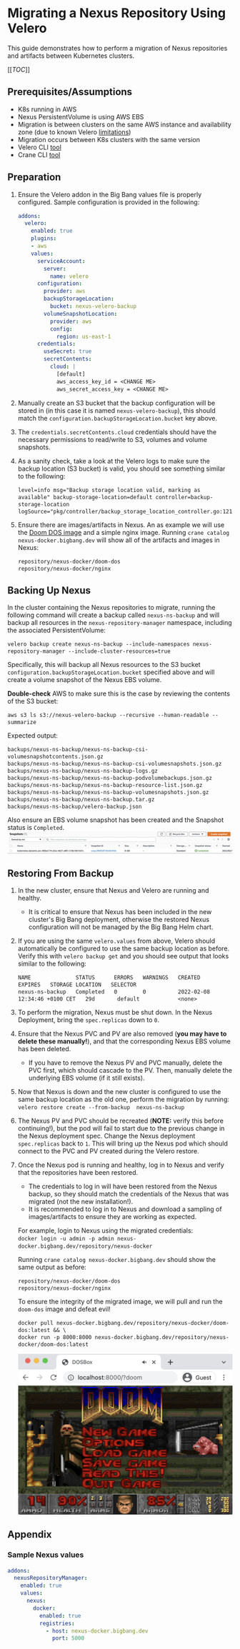 # Migrating a Nexus Repository Using Velero

This guide demonstrates how to perform a migration of Nexus repositories and artifacts between Kubernetes clusters.

[[_TOC_]]

## Prerequisites/Assumptions

* K8s running in AWS
* Nexus PersistentVolume is using AWS EBS
* Migration is between clusters on the same AWS instance and availability zone (due to known Velero [limitations](https://velero.io/docs/v1.6/locations/#limitations--caveats))
* Migration occurs between K8s clusters with the same version
* Velero CLI [tool](https://github.com/vmware-tanzu/velero/releases)
* Crane CLI [tool](https://github.com/google/go-containerregistry)

## Preparation

1. Ensure the Velero addon in the Big Bang values file is properly configured. Sample configuration is provided in the following:

    ```yaml
    addons:
      velero:
        enabled: true
        plugins:
        - aws
        values:
          serviceAccount:
            server:
              name: velero
          configuration:
            provider: aws
            backupStorageLocation:
              bucket: nexus-velero-backup
            volumeSnapshotLocation:
              provider: aws
              config:
                region: us-east-1
          credentials:
            useSecret: true
            secretContents:
              cloud: |
                [default]
                aws_access_key_id = <CHANGE ME>
                aws_secret_access_key = <CHANGE ME>
    ```

1. Manually create an S3 bucket that the backup configuration will be stored in (in this case it is named `nexus-velero-backup`), this should match the `configuration.backupStorageLocation.bucket` key above.
1. The `credentials.secretContents.cloud` credentials should have the necessary permissions to read/write to S3, volumes and volume snapshots.
1. As a sanity check, take a look at the Velero logs to make sure the backup location (S3 bucket) is valid, you should see something similar to the following:

    ```plaintext
    level=info msg="Backup storage location valid, marking as available" backup-storage-location=default controller=backup-storage-location logSource="pkg/controller/backup_storage_location_controller.go:121"
    ```

1. Ensure there are images/artifacts in Nexus. An as example we will use the [Doom DOS image](https://earthly.dev/blog/dos-gaming-in-docker/) and a simple nginx image. Running `crane catalog nexus-docker.bigbang.dev` will show all of the artifacts and images in Nexus:  

    ```console
    repository/nexus-docker/doom-dos
    repository/nexus-docker/nginx
    ```

## Backing Up Nexus

In the cluster containing the Nexus repositories to migrate, running the following command will create a backup called `nexus-ns-backup` and will backup all resources in the `nexus-repository-manager` namespace, including the associated PersistentVolume:

```shell
velero backup create nexus-ns-backup --include-namespaces nexus-repository-manager --include-cluster-resources=true
```

Specifically, this will backup all Nexus resources to the S3 bucket `configuration.backupStorageLocation.bucket` specified above and will create a volume snapshot of the Nexus EBS volume.

 **Double-check** AWS to make sure this is the case by reviewing the contents of the S3 bucket:

 ```shell
 aws s3 ls s3://nexus-velero-backup --recursive --human-readable --summarize
 ```

Expected output:  

```console
backups/nexus-ns-backup/nexus-ns-backup-csi-volumesnapshotcontents.json.gz
backups/nexus-ns-backup/nexus-ns-backup-csi-volumesnapshots.json.gz
backups/nexus-ns-backup/nexus-ns-backup-logs.gz
backups/nexus-ns-backup/nexus-ns-backup-podvolumebackups.json.gz
backups/nexus-ns-backup/nexus-ns-backup-resource-list.json.gz
backups/nexus-ns-backup/nexus-ns-backup-volumesnapshots.json.gz
backups/nexus-ns-backup/nexus-ns-backup.tar.gz
backups/nexus-ns-backup/velero-backup.json
```

Also ensure an EBS volume snapshot has been created and the Snapshot status is `Completed`.  
![volume-snapshot](../../assets/imgs/guides/volume-snapshot.png)

## Restoring From Backup

1. In the new cluster, ensure that Nexus and Velero are running and healthy.
    - It is critical to ensure that Nexus has been included in the new cluster's Big Bang deployment, otherwise the restored Nexus configuration will not be managed by the Big Bang Helm chart.
1. If you are using the same `velero.values` from above, Velero should automatically be configured to use the same backup location as before. Verify this with `velero backup get` and you should see output that looks similar to the following:

    ```console
    NAME              STATUS      ERRORS   WARNINGS   CREATED                         EXPIRES   STORAGE LOCATION   SELECTOR
    nexus-ns-backup   Completed   0        0          2022-02-08 12:34:46 +0100 CET   29d       default            <none>
    ```  

1. To perform the migration, Nexus must be shut down. In the Nexus Deployment, bring the `spec.replicas` down to `0`.
1. Ensure that the Nexus PVC and PV are also removed (**you may have to delete these manually!**), and that the corresponding Nexus EBS volume has been deleted.
    - If you have to remove the Nexus PV and PVC manually, delete the PVC first, which should cascade to the PV. Then, manually delete the underlying EBS volume (if it still exists).

1. Now that Nexus is down and the new cluster is configured to use the same backup location as the old one, perform the migration by running:  
    `velero restore create --from-backup  nexus-ns-backup`

1. The Nexus PV and PVC should be recreated (**NOTE:** verify this before continuing!), but the pod will fail to start due to the previous change in the Nexus deployment spec. Change the Nexus deployment `spec.replicas` back to `1`. This will bring up the Nexus pod which should connect to the PVC and PV created during the Velero restore.

1. Once the Nexus pod is running and healthy, log in to Nexus and verify that the repositories have been restored.
    - The credentials to log in will have been restored from the Nexus backup, so they should match the credentials of the Nexus that was migrated (not the new installation!).
    - It is recommended to log in to Nexus and download a sampling of images/artifacts to ensure they are working as expected.

    For example, login to Nexus using the migrated credentials:  
    `docker login -u admin -p admin nexus-docker.bigbang.dev/repository/nexus-docker`

    Running `crane catalog nexus-docker.bigbang.dev` should show the same output as before:

    ```console
    repository/nexus-docker/doom-dos
    repository/nexus-docker/nginx
    ```

    To ensure the integrity of the migrated image, we will pull and run the `doom-dos` image and defeat evil!  

    ```shell
    docker pull nexus-docker.bigbang.dev/repository/nexus-docker/doom-dos:latest && \
    docker run -p 8000:8000 nexus-docker.bigbang.dev/repository/nexus-docker/doom-dos:latest
    ```

    ![doom](../../assets/imgs/guides/doom.png "doom")

## Appendix

### Sample Nexus values

```yaml
addons:
  nexusRepositoryManager:
    enabled: true
    values:
      nexus:
        docker:
          enabled: true
          registries:
            - host: nexus-docker.bigbang.dev
              port: 5000
```
